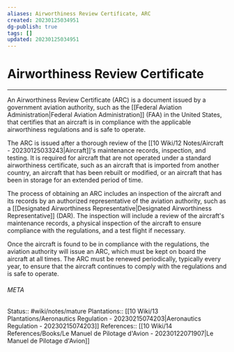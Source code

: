 ```yaml
---
aliases: Airworthiness Review Certificate, ARC
created: 20230125034951
dg-publish: true
tags: []
updated: 20230125034951
---
```

# Airworthiness Review Certificate
---
An Airworthiness Review Certificate (ARC) is a document issued by a government aviation authority, such as the [[Federal Aviation Administration\|Federal Aviation Administration]] (FAA) in the United States, that certifies that an aircraft is in compliance with the applicable airworthiness regulations and is safe to operate.

The ARC is issued after a thorough review of the [[10 Wiki/12 Notes/Aircraft - 20230125033243\|Aircraft]]'s maintenance records, inspection, and testing. It is required for aircraft that are not operated under a standard airworthiness certificate, such as an aircraft that is imported from another country, an aircraft that has been rebuilt or modified, or an aircraft that has been in storage for an extended period of time.

The process of obtaining an ARC includes an inspection of the aircraft and its records by an authorized representative of the aviation authority, such as a [[Designated Airworthiness Representative\|Designated Airworthiness Representative]] (DAR). The inspection will include a review of the aircraft's maintenance records, a physical inspection of the aircraft to ensure compliance with the regulations, and a test flight if necessary.

Once the aircraft is found to be in compliance with the regulations, the aviation authority will issue an ARC, which must be kept on board the aircraft at all times. The ARC must be renewed periodically, typically every year, to ensure that the aircraft continues to comply with the regulations and is safe to operate.



###### META
Status:: #wiki/notes/mature 
Plantations:: [[10 Wiki/13 Plantations/Aeronautics Regulation - 20230215074203\|Aeronautics Regulation - 20230215074203]]
References:: [[10 Wiki/14 References/Books/Le Manuel de Pilotage d'Avion - 20230122071907\|Le Manuel de Pilotage d'Avion]]
